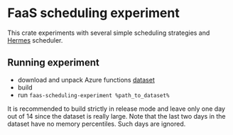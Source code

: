 # FaaS scheduling experiment
This crate experiments with several simple scheduling strategies and [Hermes](https://arxiv.org/abs/2111.07226) scheduler.
## Running experiment
- download and unpack Azure functions [dataset](https://github.com/Azure/AzurePublicDataset/blob/master/AzureFunctionsDataset2019.md)
- build
- run `faas-scheduling-experiment %path_to_dataset%`

It is recommended to build strictly in release mode and leave only one day out of 14 since the dataset is really large.
Note that the last two days in the dataset have no memory percentiles. Such days are ignored.
